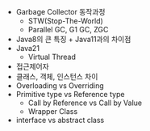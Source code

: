    - Garbage Collector 동작과정
       - STW(Stop-The-World)
       - Parallel GC, G1 GC, ZGC
   - Java8의 큰 특징 + Java11과의 차이점
   - Java21
      - Virtual Thread
   - 접근제어자
   - 클래스, 객체, 인스턴스 차이
   - Overloading vs Overriding
   - Primitive type vs Reference type
      - Call by Reference vs Call by Value
      - Wrapper Class
   - interface vs abstract class 